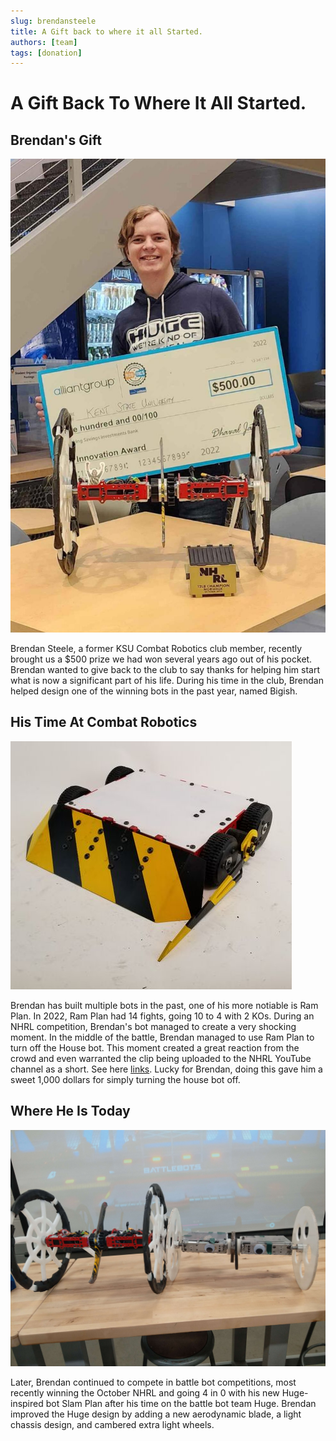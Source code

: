 ```yaml
---
slug: brendansteele
title: A Gift back to where it all Started.
authors: [team]
tags: [donation]
---
```

# A Gift Back To Where It All Started.

## Brendan's Gift
![Check_Photo](img/Check_Photo.JPG)

Brendan Steele, a former KSU Combat Robotics club member, recently brought us a $500 prize we had won several years ago out of his pocket. Brendan wanted to give back to the club to say thanks for helping him start what is now a significant part of his life. During his time in the club, Brendan helped design one of the winning bots in the past year, named Bigish. 

## His Time At Combat Robotics
![RamPlan](img/RamPlan.jpg)

Brendan has built multiple bots in the past, one of his more notiable is Ram Plan. In 2022, Ram Plan had 14 fights, going 10 to 4 with 2 KOs. During an NHRL competition, Brendan's bot managed to create a very shocking moment. In the middle of the battle, Brendan managed to use Ram Plan to turn off the House bot. This moment created a great reaction from the crowd and even warranted the clip being uploaded to the NHRL YouTube channel as a short. See here [links](https://youtube.com/shorts/fWPKl3lqlbo?si=5KW2b2X1xScrJI_c). Lucky for Brendan, doing this gave him a sweet 1,000 dollars for simply turning the house bot off.

## Where He Is Today
![Bigish_And_Slamplan](img/Bigish_And_Slamplan.jpg)

Later, Brendan continued to compete in battle bot competitions, most recently winning the October NHRL and going 4 in 0 with his new Huge-inspired bot Slam Plan after his time on the battle bot team Huge. Brendan improved the Huge design by adding a new aerodynamic blade, a light chassis design, and cambered extra light wheels. 
